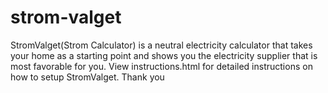 # strom-valget
StromValget(Strom Calculator) is a neutral electricity calculator that takes your home as a starting point and shows you the electricity supplier that is most favorable for you.
View instructions.html for detailed instructions on how to setup StromValget. Thank you
